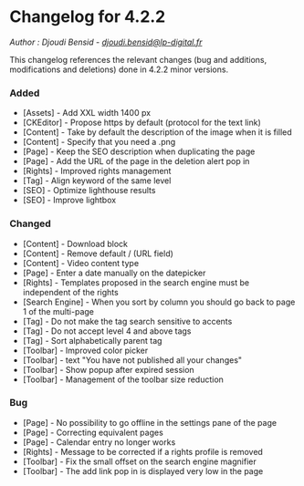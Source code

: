 # Changelog for 4.2.2

*Author : Djoudi Bensid - <djoudi.bensid@lp-digital.fr>*

This changelog references the relevant changes (bug and additions, modifications and deletions) done in 4.2.2 minor versions.

### Added
- [Assets] - Add XXL width 1400 px
- [CKEditor] - Propose https by default (protocol for the text link)
- [Content] - Take by default the description of the image when it is filled
- [Content] - Specify that you need a .png
- [Page] - Keep the SEO description when duplicating the page
- [Page] - Add the URL of the page in the deletion alert pop in
- [Rights] - Improved rights management
- [Tag] - Align keyword of the same level
- [SEO] - Optimize lighthouse results
- [SEO] - Improve lightbox

### Changed
- [Content] - Download block
- [Content] - Remove default / (URL field)
- [Content] - Video content type
- [Page] - Enter a date manually on the datepicker
- [Rights] - Templates proposed in the search engine must be independent of the rights
- [Search Engine] - When you sort by column you should go back to page 1 of the multi-page
- [Tag] - Do not make the tag search sensitive to accents
- [Tag] - Do not accept level 4 and above tags
- [Tag] - Sort alphabetically parent tag
- [Toolbar] - Improved color picker
- [Toolbar] - text "You have not published all your changes"
- [Toolbar] - Show popup after expired session
- [Toolbar] - Management of the toolbar size reduction

### Bug
- [Page] - No possibility to go offline in the settings pane of the page
- [Page] - Correcting equivalent pages
- [Page] - Calendar entry no longer works
- [Rights] - Message to be corrected if a rights profile is removed
- [Toolbar] - Fix the small offset on the search engine magnifier
- [Toolbar] - The add link pop in is displayed very low in the page